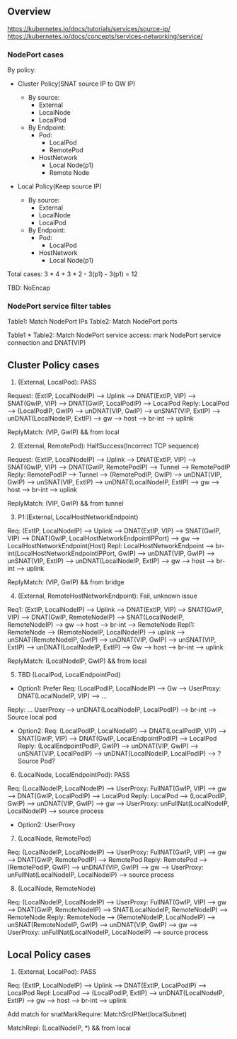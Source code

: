 ## Overview

<https://kubernetes.io/docs/tutorials/services/source-ip/>
<https://kubernetes.io/docs/concepts/services-networking/service/>


### NodePort cases

By policy:
- Cluster Policy(SNAT source IP to GW IP)
  - By source:
    - External
    - LocalNode
    - LocalPod
  - By Endpoint:
    - Pod:
      - LocalPod
      - RemotePod
    - HostNetwork
      - Local Node(p1)
      - Remote Node

- Local Policy(Keep source IP)
  - By source:
    - External
    - LocalNode
    - LocalPod
  - By Endpoint:
    - Pod:
      - LocalPod
    - HostNetwork
      - Local Node(p1)

Total cases: 3 * 4 + 3 * 2 - 3(p1) - 3(p1) = 12

TBD: NoEncap

### NodePort service filter tables

Table1: Match NodePort IPs
Table2: Match NodePort ports

Table1 * Table2: Match NodePort service access: mark NodePort service connection and DNAT(VIP)

## Cluster Policy cases

1. (External, LocalPod): PASS

Request: (ExtIP, LocalNodeIP)  --> Uplink --> DNAT(ExtIP, VIP) -->  SNAT(GwIP, VIP) --> DNAT(GwIP, LocalPodIP) --> LocalPod
Reply: LocalPod --> (LocalPodIP, GwIP) --> unDNAT(VIP, GwIP) --> unSNAT(VIP, ExtIP) --> unDNAT(LocalNodeIP, ExtIP) --> gw --> host --> br-int --> uplink

ReplyMatch: (VIP, GwIP) && from local

2. (External, RemotePod): HalfSuccess(Incorrect TCP sequence)

Request: (ExtIP, LocalNodeIP)  --> Uplink --> DNAT(ExtIP, VIP) -->  SNAT(GwIP, VIP) --> DNAT(GwIP, RemotePodIP) --> Tunnel --> RemotePodIP
Reply: RemotePodIP --> Tunnel --> (RemotePodIP, GwIP) --> unDNAT(VIP, GwIP) --> unSNAT(VIP, ExtIP) --> unDNAT(LocalNodeIP, ExtIP) --> gw --> host --> br-int --> uplink

ReplyMatch: (VIP, GwIP) && from tunnel

3. P1:(External, LocalHostNetworkEndpoint)

Req: (ExtIP, LocalNodeIP)  --> Uplink --> DNAT(ExtIP, VIP) --> SNAT(GwIP, VIP) --> DNAT(GwIP, LocalHostNetworkEndpointIPPort) --> gw --> LocalHostNetworkEndpoint(Host)
Repl: LocalHostNetworkEndpoint --> br-int(LocalHostNetworkEndpointIPPort, GwIP) --> unDNAT(VIP, GwIP) --> unSNAT(VIP, ExtIP) --> unDNAT(LocalNodeIP, ExtIP) --> gw --> host --> br-int --> uplink

ReplyMatch: (VIP, GwIP) && from bridge

4. (External, RemoteHostNetworkEndpoint): Fail, unknown issue

Req1: (ExtIP, LocalNodeIP)  --> Uplink --> DNAT(ExtIP, VIP) -->  SNAT(GwIP, VIP) --> DNAT(GwIP, RemoteNodeIP) --> SNAT(LocalNodeIP, RemoteNodeIP) --> gw --> host --> br-int --> RemoteNode
Repl1: RemoteNode --> (RemoteNodeIP, LocalNodeIP) --> uplink  --> unSNAT(RemoteNodeIP, GwIP) --> unDNAT(VIP, GwIP) --> unSNAT(VIP, ExtIP) --> unDNAT(LocalNodeIP, ExtIP) --> Gw --> host --> br-int --> uplink

ReplyMatch: (LocalNodeIP, GwIP) && from local

5. TBD (LocalPod, LocalEndpointPod)

- Option1: Prefer
Req: (LocalPodIP, LocalNodeIP)  --> Gw --> UserProxy: DNAT(LocalNodeIP, VIP) --> ...

Reply: ... UserProxy --> unDNAT(LocalNodeIP, LocalPodIP) --> br-int --> Source local pod


- Option2:
Req: (LocalPodIP, LocalNodeIP)  --> DNAT(LocalPodIP, VIP) -->  SNAT(GwIP, VIP) --> DNAT(GwIP, LocalEndpointPodIP) --> LocalPod
Reply: (LocalEndpointPodIP, GwIP) --> unDNAT(VIP, GwIP) --> unSNAT(VIP, LocalPodIP) --> unDNAT(LocalNodeIP, LocalPodIP) --> ?Source Pod? 



6. (LocalNode, LocalEndpointPod): PASS

Req: (LocalNodeIP, LocalNodeIP) --> UserProxy: FullNAT(GwIP, VIP) --> gw --> DNAT(GwIP, LocalPodIP) --> LocalPod
Reply: LocalPod --> (LocalPodIP, GwIP) --> unDNAT(VIP, GwIP) --> gw --> UserProxy: unFullNat(LocalNodeIP, LocalNodeIP) --> source process


- Option2: UserProxy

7. (LocalNode, RemotePod)

Req: (LocalNodeIP, LocalNodeIP) --> UserProxy: FullNAT(GwIP, VIP) --> gw --> DNAT(GwIP, RemotePodIP) --> RemotePod
Reply: RemotePod --> (RemotePodIP, GwIP) --> unDNAT(VIP, GwIP) --> gw --> UserProxy: unFullNat(LocalNodeIP, LocalNodeIP) --> source process


8. (LocalNode, RemoteNode)

Req: (LocalNodeIP, LocalNodeIP) --> UserProxy: FullNAT(GwIP, VIP) --> gw --> DNAT(GwIP, RemoteNodeIP) --> SNAT(LocalNodeIP, RemoteNodeIP) --> RemoteNode
Reply: RemoteNode --> (RemoteNodeIP, LocalNodeIP) --> unSNAT(RemoteNodeIP, GwIP) -->  unDNAT(VIP, GwIP) --> gw --> UserProxy: unFullNat(LocalNodeIP, LocalNodeIP) --> source process


## Local Policy cases

1. (External, LocalPod): PASS

Req: (ExtIP, LocalNodeIP)  --> Uplink --> DNAT(ExtIP, LocalPodIP) --> LocalPod
Repl: LocalPod --> (LocalPodIP, ExtIP) --> unDNAT(LocalNodeIP, ExtIP) --> gw --> host --> br-int --> uplink

Add match for snatMarkRequire: MatchSrcIPNet(localSubnet)

MatchRepl: (LocalNodeIP, *) && from local

